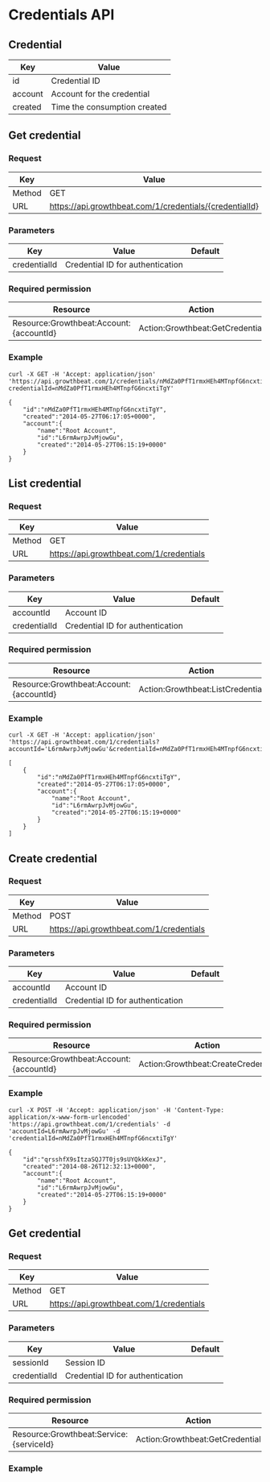 # Credentials API

## Credential

|Key|Value|
|---|---|
|id|Credential ID|
|account|Account for the credential|
|created|Time the consumption created|

## Get credential

### Request

|Key|Value|
|---|---|
|Method|GET|
|URL|https://api.growthbeat.com/1/credentials/{credentialId}|

### Parameters

|Key|Value|Default|
|---|---|---|
|credentialId|Credential ID for authentication||

### Required permission

|Resource|Action|
|---|---|
|Resource:Growthbeat:Account:{accountId}|Action:Growthbeat:GetCredential|


### Example

```
curl -X GET -H 'Accept: application/json' 'https://api.growthbeat.com/1/credentials/nMdZa0PfT1rmxHEh4MTnpfG6ncxtiTgY?credentialId=nMdZa0PfT1rmxHEh4MTnpfG6ncxtiTgY'
```

```
{
	"id":"nMdZa0PfT1rmxHEh4MTnpfG6ncxtiTgY",
	"created":"2014-05-27T06:17:05+0000",
	"account":{
		"name":"Root Account",
		"id":"L6rmAwrpJvMjowGu",
		"created":"2014-05-27T06:15:19+0000"
	}
}
```

## List credential

### Request

|Key|Value|
|---|---|
|Method|GET|
|URL|https://api.growthbeat.com/1/credentials|

### Parameters

|Key|Value|Default|
|---|---|---|
|accountId|Account ID||
|credentialId|Credential ID for authentication||

### Required permission

|Resource|Action|
|---|---|
|Resource:Growthbeat:Account:{accountId}|Action:Growthbeat:ListCredential|

### Example

```
curl -X GET -H 'Accept: application/json' 'https://api.growthbeat.com/1/credentials?accountId='L6rmAwrpJvMjowGu'&credentialId=nMdZa0PfT1rmxHEh4MTnpfG6ncxtiTgY'
```

```
[
	{
		"id":"nMdZa0PfT1rmxHEh4MTnpfG6ncxtiTgY",
		"created":"2014-05-27T06:17:05+0000",
		"account":{
			"name":"Root Account",
			"id":"L6rmAwrpJvMjowGu",
			"created":"2014-05-27T06:15:19+0000"
		}
	}
]
```

## Create credential

### Request

|Key|Value|
|---|---|
|Method|POST|
|URL|https://api.growthbeat.com/1/credentials|

### Parameters

|Key|Value|Default|
|---|---|---|
|accountId|Account ID||
|credentialId|Credential ID for authentication||

### Required permission

|Resource|Action|
|---|---|
|Resource:Growthbeat:Account:{accountId}|Action:Growthbeat:CreateCredential|

### Example

```
curl -X POST -H 'Accept: application/json' -H 'Content-Type: application/x-www-form-urlencoded' 'https://api.growthbeat.com/1/credentials' -d 'accountId=L6rmAwrpJvMjowGu' -d 'credentialId=nMdZa0PfT1rmxHEh4MTnpfG6ncxtiTgY'```

```
{
	"id":"qrsshfX9sItzaSQJ7T0js9sUYQkkKexJ",
	"created":"2014-08-26T12:32:13+0000",
	"account":{
		"name":"Root Account",
		"id":"L6rmAwrpJvMjowGu",
		"created":"2014-05-27T06:15:19+0000"
	}
}
```

## Get credential

### Request

|Key|Value|
|---|---|
|Method|GET|
|URL|https://api.growthbeat.com/1/credentials|

### Parameters

|Key|Value|Default|
|---|---|---|
|sessionId|Session ID||
|credentialId|Credential ID for authentication||

### Required permission

|Resource|Action|
|---|---|
|Resource:Growthbeat:Service:{serviceId}|Action:Growthbeat:GetCredential|

### Example

```

```

```

```
